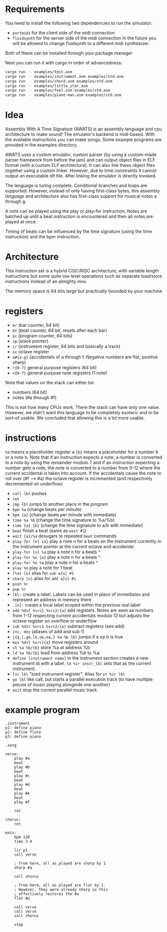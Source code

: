 # Requirements

You need to install the following two dependencies to run the simulator:

* `portmidi` for the client side of the midi connection
* `fluidsynth` for the server side of the midi connection
  In the future you will be allowed to change fluidsynth to a different midi synthesizer.

Both of these can be installed through your package manager

Next you can run it with cargo in order of advancedness:
```bash
cargo run -- examples/test.asm
cargo run -- examples/instrument.asm examples/std.asm
cargo run -- examples/chord.asm examples/std.asm
cargo run -- examples/little_star.asm
cargo run -- examples/feel.asm examples/std.asm
cargo run -- examples/piano-man.asm examples/std.asm
```

# Idea
Assembly With A Time Signature (AWATS) is an assembly language and cpu architecture to make sound! The emulator's backend 
is midi-based. With the available instructions you can make songs. Some example programs are provided in the examples 
directory.

AWATS uses a custom emulator, custom parser (by using a custom-made parser framework from before the jam) and can
output object files in ELF format (with a custom ELF architecture). It can also link these object files 
together using a custom linker. However, due to time constraints it cannot output an executable elf file. After linking
the emulator is directly invoked.

The language is turing complete. Conditional branches and loops are supported. However, instead of only having first-class
bytes, this assembly language and architecture also has first-class support for musical notes a through g.

A note can be played using the play or play-for instruction. Notes are batched up until a beat instruction is
encountered and then all notes are played at once. 

Timing of beats can be influenced by the time signature (using the time instruction) and the bpm instruction.

# Architecture

This instruction set is a hybrid CISC/RISC architecture, with
variable length instructions but some quite low level operations
such as separate load/store instructions instead of an almighty mov.

The memory space is 64 bits large but practically bounded
by your machine

# registers

* `br` (bar counter, 64 bit)
* `bt` (beat counter, 64 bit, resets after each bar)
* `pc` (program counter, 64 bits)
* `sp` (stack pointer)
* `ir` (instrument register, 64 bits and basically a track)
* `oc` octave register
* `a#{a-g}` (accidentals of a through f. Negative numbers are flat, positive sharp)
* `r{0-7}` general purpose registers (64 bit)
* `n{0-7}` general purpose note registers (1 note)

Note that values on the stack can either be:

* numbers (64 bit)
* notes (#a through #f)

This is not how many CPUs work. There the stack can have
only one value. However, we didn't want this language to
be completely esoteric and to be sort-of usable. We
concluded that allowing this is a lot more usable.

# instructions

`%a` means a placeholder register a
`{b}` means a placeholder for a number b or a note b.
Note that if an instruction expects a note, a number is converted to a note by using the remainder modulo 7
and if an instruction expecting a number gets a note, the note is converted to a number from 0-12 where the current
accidental is taken into account. If the accidentals cause the note to roll over (#f --> #a) the octave register is
incremented (and respectively decremented on underflow)

* `call lbl` pushes
* `ret`
* `jmp lbl` jumps to another place in the program
* `bpm %a` (change beats per minute)
* `bpm {a}` (change beats per minute with immediate)
* `time %a %b` (change the time signature to %a/%b)
* `time {a} {b}` (change the time signature to a/b with immediate)
* `beat` finish a beat (same as `wait #1`)
* `wait {a}/%a` desugars to repeated `beat` commands
* `play-for [n] {a}` play a note n for a beats on the instrument currently in the instrument pointer at the current octave
  and accidental
* `play-for [n] %a` play a note n for a beats ^
* `play-for %n {a}` play a note n for a beats ^
* `play-for %n %a` play a note n for a beats ^
* `play %n` play a note for 1 beat
* `flat [n]` alias for `sub a[n] #1`
* `sharp [n]` alias for `add a[n] #1`
* `push %r`
* `pop %r`
* `lbl:` create a label. Labels can be used in place of immediates and represent an address in memory there
* `.[n]:` create a local label scoped within the previous real label
* `add %dst %src1 %src2/{a}` add registers. Notes are seen as numbers from 1-12 respecting current accidentals modulo 12
  but adjusts the octave register on overflow or underflow
* `sub %dst %src1 %src2/{a}` subtract registers (see add)
* `inc, dec` (aliases of add and sub 1)
* `j{g,l,ge,le,ne,eq,} %a %b lbl` jumps if a op b is true
* `mov %dst %src|{a}` move registers around
* `st %a %b/{b}` store %a at address %b
* `ld %a %b/{b}` load from address %b to %a
* `define [instrument name]` in the instrument section creates a new instrument id with a label. `ld %ir instr_lbl` sets
  that as the current instrument.
* `lir lbl` "load instrument register". Alias for `st %ir lbl`
* `go lbl` like call, but starts a parallel execution track (to have multiple pieces of music playing alongside one another)
* `exit` stop the current parallel music track


# example program

```
.instrument
p1: define piano
p2: define flute
p3: define piano

.song

verse:
    play #a
    beat
    play #b
    beat
    play #c
    beat
    play #d
    beat
    play #e
    beat
    play #f

    ret

chorus:
    ret

main:
    bpm 120
    time 3 4

    lir p1
    call verse

    ; from here, all as played are sharp by 1
    sharp #a

    call chorus

    ; from here, all as played are flat by 1.
    ; However, they were already sharp so this
    ; effectively restores the #a
    flat #a

    call verse
    call verse
    call chorus

    stop
    
```


